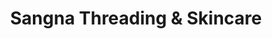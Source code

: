 ---
title: "Sangna Threading & Skincare"
url: /gilbert/sangna-threading-and-skincare/
shop: beauty
---